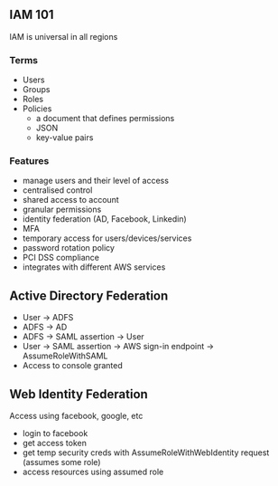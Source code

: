 ## IAM 101

IAM is universal in all regions

### Terms

- Users
- Groups
- Roles
- Policies
  * a document that defines permissions
  * JSON
  * key-value pairs

### Features

- manage users and their level of access
- centralised control
- shared access to account
- granular permissions
- identity federation (AD, Facebook, Linkedin)
- MFA
- temporary access for users/devices/services
- password rotation policy
- PCI DSS compliance
- integrates with different AWS services


## Active Directory Federation

- User -> ADFS
- ADFS -> AD
- ADFS -> SAML assertion -> User
- User -> SAML assertion -> AWS sign-in endpoint -> AssumeRoleWithSAML
- Access to console granted

## Web Identity Federation

Access using facebook, google, etc

- login to facebook
- get access token
- get temp security creds with AssumeRoleWithWebIdentity request (assumes some role)
- access resources using assumed role

